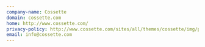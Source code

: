 ```yaml
---
company-name: Cossette
domain: cossette.com
home: http://www.cossette.com/
privacy-policy: http://www.cossette.com/sites/all/themes/cossette/img/pdf/GDPR_external-privacy-notice_en.pdf
email: info@cossette.com
---
```




